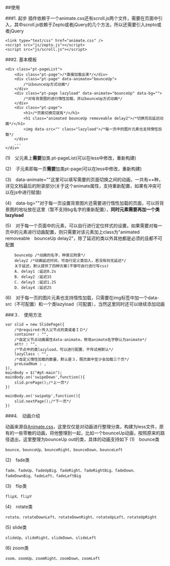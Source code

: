 ##使用

###1. 起步
插件依赖于一个animate.css还有scroll.js两个文件，需要在页面中引入，其中scroll.js依赖于Zepto或者jQuery的几个方法，所以还需要引入zepto或者jQuery

    <link type="text/css" href="animate.css" /> 
    <script src="js/zepto.js"></script>
    <script src="js/scroll.js"></script>

###2. 基本模板

    <div class="pt-pageList">
		<div class="pt-page">/*直接加载出来*/</div>
		<div class="pt-page" data-animate="bounceUp">
		    /*以bounceUp方式动画*/
		</div>
		<div class="pt-page lazyload" data-animate="bounceUp" data-bg="">
		    /*对有背景图的进行惰性加载，并以bounceUp方式动画*/
		</div>
		<div class="pt-page">
		    <h1>/*页面切换完就有*/</h1>
			<h1 class="animated bounceUp removeable delay2">/*切换完后延迟动画*/</h1>
			<img data-src="" class="lazyload">/*每一页中的图片元素也支持惰性加载*/
		</div>
		...
	</div>

(1)　父元素上**需要**加类.pt-pageList(可以在less中修改，重新构建)

(2)　子元素即每一页**需要**加类pt-page(可以在less中修改，重新构建)

(3)　data-animate=""这里可以填写需要的页面切换之间的动画，一共有××种，详见文档最后的附录部分(关于这个animate属性，支持重新配置，如果有冲突可以在js中进行赋值)

(4)　data-bg=""对于每一页设置背景图片还需要进行惰性加载的页面，可以将背景图的地址放在这里（暂不支持bg名字的重新配置），**同时元素需要再加一个类lazyload**

(5)　对于每一个页面中的元素，可以自行进行定位样式的设置，如果需要对每一页中的元素进行动画配置，则只需要对该元素加上class为"animated removeable　bounceUp delay2"，除了延迟的类以外其他都是必须的且都不可配置
        
        bounceUp /*动画的名字，种类见附录*/
        delay2 /*动画延迟时间，可自行定义类加入，若没有则无延迟*/
        关于延迟，默认提供了四种方案(不够可自行进行写css)
        A. delay1 :延迟0.2s
        B. delay2 :延迟1S
        C. delay3 :延迟1.2S
        D. delay4 :延迟2S
(6)　对于每一页的图片元素也支持惰性加载，只需要在img标签中加一个data-src（不可配置）和一个类lazyload（可配置），当然这里同时还可以继续添加动画


###３.　使用方法

    var slid = new SlidePage({
        /*@required:传入父节点的类或者ＩＤ*/
		container : "",
		/*自定义节点动画属性data-animate，修改animate名字默认为animate*/
		attr : "",
		/*节点中的类lazyload，可以进行配置，不传试用默认*/
		lazyClass : "",
		/*自定义惰性加载的数量，默认是３，既页面中至少会加载三个页*/
		preLoadNum : ,
	}),
    mainBody = $("#pt-main");
    mainBody.on('swipeDown',function(){
		slid.prePage();/*上一页*/
	})

	mainBody.on('swipeUp',function(){
		slid.nextPage();/*下一页*/
	})

###4.　动画介绍

动画来源自[Animate.css](https://github.com/daneden/animate.css)，这里仅仅是对动画进行整理分类，构建为less文件，原有的一些零散的动画，将他整理到一起，比如一个bounceUp动画，按照原来的路径退出，这里整理为bounceUp out的类，具体的动画支持如下
(1)　bounce类

    bounce、bounceUp、bounceRight、bounceDown、bounceLeft
(2)　fade类

    fade、fadeUp、fadeUpBig、fadeRight、fadeRightBig、fadeDown、fadeDownBig、fadeLeft、fadeLeftBig
(3)　flip类

    flipX、flipY
(4)　rotate类

    rotate、rotateDownLeft、rotateDownRight、rotateUpLeft、rotateUpRight
(5) slide类

    slideUp、slideRight、slideDown、slideLeft
(6) zoom类

    zoom、zoomUp、zoomRight、zoomDown、zoomLeft
